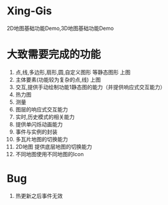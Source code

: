 # Xing-Gis
2D地图基础功能Demo,3D地图基础功能Demo

# 大致需要完成的功能
1. 点,线,多边形,扇形,圆,自定义图形 等静态图形 上图
2. 主体要素(功能较为复杂的点,线) 上图
3. 交互,提供手动绘制功能1静态图的能力（并提供响应式交互能力）
4. 热力图
5. 测量
6. 图层的响应式交互能力
7. 实时,历史模式的相关能力
8. 提供单闪烁动画能力
9. 事件与实例的封装
10. 多瓦片地图的切换能力 
11. 2D地图 提供底层地图的切换能力
12. 不同地图使用不同地图的Icon

# Bug
1. 热更新之后事件无效
